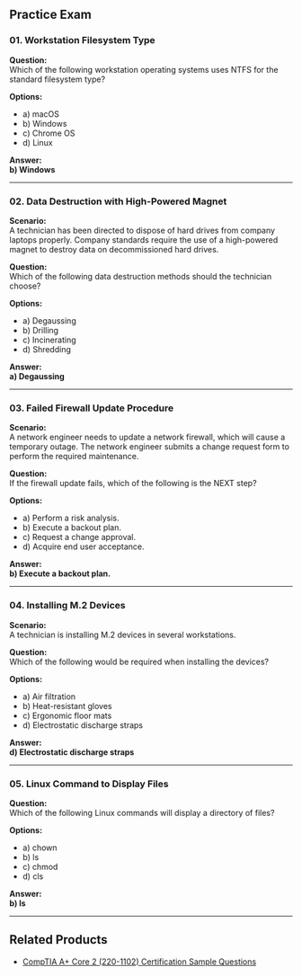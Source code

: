 ## Practice Exam

### 01. Workstation Filesystem Type

**Question:**  
Which of the following workstation operating systems uses NTFS for the standard filesystem type?

**Options:**
- a) macOS  
- b) Windows  
- c) Chrome OS  
- d) Linux  

**Answer:**  
**b) Windows**

---

### 02. Data Destruction with High-Powered Magnet

**Scenario:**  
A technician has been directed to dispose of hard drives from company laptops properly. Company standards require the use of a high-powered magnet to destroy data on decommissioned hard drives.

**Question:**  
Which of the following data destruction methods should the technician choose?

**Options:**
- a) Degaussing  
- b) Drilling  
- c) Incinerating  
- d) Shredding  

**Answer:**  
**a) Degaussing**

---

### 03. Failed Firewall Update Procedure

**Scenario:**  
A network engineer needs to update a network firewall, which will cause a temporary outage. The network engineer submits a change request form to perform the required maintenance.

**Question:**  
If the firewall update fails, which of the following is the NEXT step?

**Options:**
- a) Perform a risk analysis.  
- b) Execute a backout plan.  
- c) Request a change approval.  
- d) Acquire end user acceptance.  

**Answer:**  
**b) Execute a backout plan.**

---

### 04. Installing M.2 Devices

**Scenario:**  
A technician is installing M.2 devices in several workstations.

**Question:**  
Which of the following would be required when installing the devices?

**Options:**
- a) Air filtration  
- b) Heat-resistant gloves  
- c) Ergonomic floor mats  
- d) Electrostatic discharge straps  

**Answer:**  
**d) Electrostatic discharge straps**

---

### 05. Linux Command to Display Files

**Question:**  
Which of the following Linux commands will display a directory of files?

**Options:**
- a) chown  
- b) ls  
- c) chmod  
- d) cls  

**Answer:**  
**b) ls**

---

## Related Products

- [CompTIA A+ Core 2 (220-1102) Certification Sample Questions](https://www.edusum.com/comptia/comptia-core-2-220-1102-certification-sample-questions)
